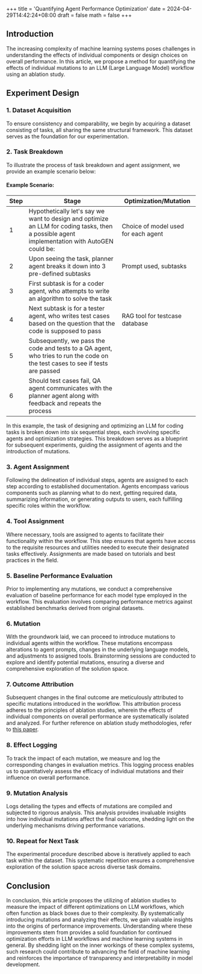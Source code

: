+++
title = 'Quantifying Agent Performance Optimization'
date = 2024-04-29T14:42:24+08:00
draft = false
math = false
+++

## Introduction
The increasing complexity of machine learning systems poses challenges in understanding the effects of individual components or design choices on overall performance. In this article, we propose a method for quantifying the effects of individual mutations to an LLM (Large Language Model) workflow using an ablation study.

## Experiment Design

### 1. Dataset Acquisition
To ensure consistency and comparability, we begin by acquiring a dataset consisting of tasks, all sharing the same structural framework. This dataset serves as the foundation for our experimentation.

### 2. Task Breakdown
To illustrate the process of task breakdown and agent assignment, we provide an example scenario below:

#### Example Scenario:
| Step | Stage | Optimization/Mutation |
|------|-------|-----------------------|
| 1    | Hypothetically let's say we want to design and optimize an LLM for coding tasks, then a possible agent implementation with AutoGEN could be: | Choice of model used for each agent |
| 2    | Upon seeing the task, planner agent breaks it down into 3 pre-defined subtasks | Prompt used, subtasks |
| 3    | First subtask is for a coder agent, who attempts to write an algorithm to solve the task |  |
| 4    | Next subtask is for a tester agent, who writes test cases based on the question that the code is supposed to pass | RAG tool for testcase database |
| 5    | Subsequently, we pass the code and tests to a QA agent, who tries to run the code on the test cases to see if tests are passed |  |
| 6    | Should test cases fail, QA agent communicates with the planner agent along with feedback and repeats the process |  |

In this example, the task of designing and optimizing an LLM for coding tasks is broken down into six sequential steps, each involving specific agents and optimization strategies. This breakdown serves as a blueprint for subsequent experiments, guiding the assignment of agents and the introduction of mutations.

### 3. Agent Assignment
Following the delineation of individual steps, agents are assigned to each step according to established documentation. Agents encompass various components such as planning what to do next, getting required data, summarizing information, or generating outputs to users, each fulfilling specific roles within the workflow.

### 4. Tool Assignment
Where necessary, tools are assigned to agents to facilitate their functionality within the workflow. This step ensures that agents have access to the requisite resources and utilities needed to execute their designated tasks effectively. Assignments are made based on tutorials and best practices in the field.

### 5. Baseline Performance Evaluation
Prior to implementing any mutations, we conduct a comprehensive evaluation of baseline performance for each model type employed in the workflow. This evaluation involves comparing performance metrics against established benchmarks derived from original datasets.

### 6. Mutation
With the groundwork laid, we can proceed to introduce mutations to individual agents within the workflow. These mutations encompass alterations to agent prompts, changes in the underlying language models, and adjustments to assigned tools. Brainstorming sessions are conducted to explore and identify potential mutations, ensuring a diverse and comprehensive exploration of the solution space.

### 7. Outcome Attribution
Subsequent changes in the final outcome are meticulously attributed to specific mutations introduced in the workflow. This attribution process adheres to the principles of ablation studies, wherein the effects of individual components on overall performance are systematically isolated and analyzed. For further reference on ablation study methodologies, refer to [this paper](https://arxiv.org/abs/1901.08644).

### 8. Effect Logging
To track the impact of each mutation, we measure and log the corresponding changes in evaluation metrics. This logging process enables us to quantitatively assess the efficacy of individual mutations and their influence on overall performance.

### 9. Mutation Analysis
Logs detailing the types and effects of mutations are compiled and subjected to rigorous analysis. This analysis provides invaluable insights into how individual mutations affect the final outcome, shedding light on the underlying mechanisms driving performance variations.

### 10. Repeat for Next Task
The experimental procedure described above is iteratively applied to each task within the dataset. This systematic repetition ensures a comprehensive exploration of the solution space across diverse task domains.

## Conclusion
In conclusion, this article proposes the utilizing of ablation studies to measure the impact of different optimizations on LLM workflows, which often function as black boxes due to their complexity. By systematically introducing mutations and analyzing their effects, we gain valuable insights into the origins of performance improvements. Understanding where these improvements stem from provides a solid foundation for continued optimization efforts in LLM workflows and machine learning systems in general. By shedding light on the inner workings of these complex systems, such research could contribute to advancing the field of machine learning and reinforces the importance of transparency and interpretability in model development.

